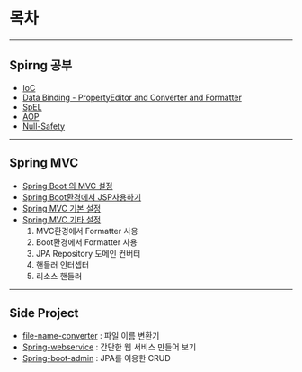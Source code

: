 # 목차
- - -   
## Spirng 공부
- [IoC](https://github.com/rldnddl87/Spring/tree/master/spring-ioc)
- [Data Binding - PropertyEditor and Converter and Formatter](https://github.com/rldnddl87/Spring/tree/master/spring-databinder)
- [SpEL](https://github.com/rldnddl87/Spring/tree/master/spring-el)
- [AOP](https://github.com/rldnddl87/Spring/tree/master/spring-aop)
- [Null-Safety](https://github.com/rldnddl87/Spring/tree/master/spring-null-safety)
- - -  
## Spring MVC
- [Spring Boot 의 MVC 설정](https://github.com/rldnddl87/Spring/tree/master/spring-mvc/mvc1)
- [Spring Boot환경에서 JSP사용하기](https://github.com/rldnddl87/Spring/tree/master/spring-mvc/demo-jsp)
- [Spring MVC 기본 설정](https://github.com/rldnddl87/Spring/tree/master/spring-mvc/basicservlet) 
- [Spring MVC 기타 설정]()
	1. MVC환경에서 Formatter 사용
	2. Boot환경에서 Formatter 사용
	3. JPA Repository 도메인 컨버터
	4. 핸들러 인터셉터
	5. 리소스 핸들러
	
- - -
## Side Project
- [file-name-converter](https://github.com/rldnddl87/Spring/tree/master/file-name-converter) : 파일 이름 변환기
- [Spring-webservice](https://github.com/rldnddl87/Spring/tree/master/spring-webservice) : 간단한 웹 서비스 만들어 보기
- [Spring-boot-admin](https://github.com/rldnddl87/Spring/tree/master/spring-boot-admin) : JPA를 이용한 CRUD
